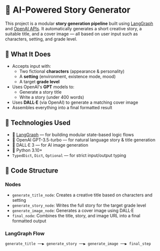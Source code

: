 # 📖 AI-Powered Story Generator

This project is a modular **story generation pipeline** built using [LangGraph](https://github.com/langchain-ai/langgraph) and [OpenAI APIs](https://platform.openai.com/docs). It automatically generates a short creative story, a suitable title, and a cover image — all based on user input such as characters, setting, and grade level.

## 🚀 What It Does

- Accepts input with:
  - Two fictional **characters** (appearance & personality)
  - A **setting** (environment, existence mode, mood)
  - A target **grade level**
- Uses OpenAI's **GPT** models to:
  - Generate a story title
  - Write a story (under 400 words)
- Uses **DALL·E** (via OpenAI) to generate a matching cover image
- Assembles everything into a final formatted result

## 🧠 Technologies Used

- 🧱 [LangGraph](https://github.com/langchain-ai/langgraph) — for building modular state-based logic flows
- 🤖 OpenAI GPT-3.5-turbo — for natural language story & title generation
- 🎨 DALL·E 3 — for AI image generation
- 🐍 Python 3.10+
- `TypedDict`, `Dict`, `Optional` — for strict input/output typing

## 🧩 Code Structure

### Nodes

- `generate_title_node`: Creates a creative title based on characters and setting
- `generate_story_node`: Writes the full story for the target grade level
- `generate_image_node`: Generates a cover image using DALL·E
- `final_node`: Combines the title, story, and image URL into a final formatted output

### LangGraph Flow

```text
generate_title ──▶ generate_story ──▶ generate_image ──▶ final_step
